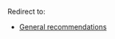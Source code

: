 Redirect to:

*   [General recommendations](/index.php?title=General_recommendations&redirect=no "General recommendations")